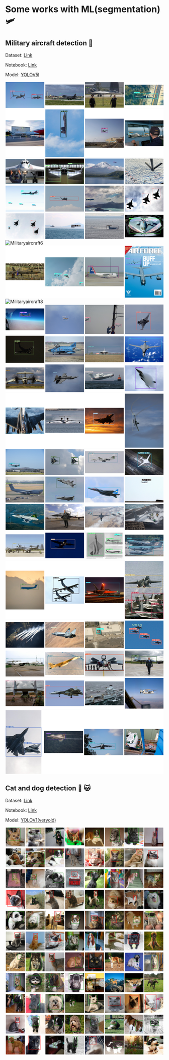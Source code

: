 # Some works with ML(segmentation) 🛩

## Military aircraft detection 🛫

Dataset: [Link](https://www.kaggle.com/a2015003713/militaryaircraftdetectiondataset?select=dataset)

Notebook: [Link](https://github.com/Rojanson/ML-works-with-detection/tree/master/militaryaircraft)

Model: [YOLOV5l](https://github.com/ultralytics/yolov5)

![Militaryaircraft1](https://raw.githubusercontent.com/Rojanson/ML-works-with-detection/master/militaryaircraft/imgs(test)/__results___16_1.png)
![Militaryaircraft2](https://raw.githubusercontent.com/Rojanson/ML-works-with-detection/master/militaryaircraft/imgs(test)/__results___16_2.png)
![Militaryaircraft3](https://raw.githubusercontent.com/Rojanson/ML-works-with-detection/master/militaryaircraft/imgs(test)/__results___16_3.png)
![Militaryaircraft4](https://raw.githubusercontent.com/Rojanson/ML-works-with-detection/master/militaryaircraft/imgs(test)/__results___16_4.png)
![Militaryaircraft5](https://raw.githubusercontent.com/Rojanson/ML-works-with-detection/master/militaryaircraft/imgs(test)/__results___16_5.png)
![Militaryaircraft6](https://raw.githubusercontent.com/Rojanson/ML-works-with-detection/master/militaryaircraft/imgs(test)/__results___16_6.png)
![Militaryaircraft7](https://raw.githubusercontent.com/Rojanson/ML-works-with-detection/master/militaryaircraft/imgs(test)/__results___16_7.png)
![Militaryaircraft8](https://raw.githubusercontent.com/Rojanson/ML-works-with-detection/master/militaryaircraft/imgs(test)/__results___16_8.png)
![Militaryaircraft9](https://raw.githubusercontent.com/Rojanson/ML-works-with-detection/master/militaryaircraft/imgs(test)/__results___16_9.png)
![Militaryaircraft10](https://raw.githubusercontent.com/Rojanson/ML-works-with-detection/master/militaryaircraft/imgs(test)/__results___16_10.png)
![Militaryaircraft11](https://raw.githubusercontent.com/Rojanson/ML-works-with-detection/master/militaryaircraft/imgs(test)/__results___16_11.png)
![Militaryaircraft12](https://raw.githubusercontent.com/Rojanson/ML-works-with-detection/master/militaryaircraft/imgs(test)/__results___16_12.png)
![Militaryaircraft13](https://raw.githubusercontent.com/Rojanson/ML-works-with-detection/master/militaryaircraft/imgs(test)/__results___16_13.png)
![Militaryaircraft14](https://raw.githubusercontent.com/Rojanson/ML-works-with-detection/master/militaryaircraft/imgs(test)/__results___16_14.png)
![Militaryaircraft15](https://raw.githubusercontent.com/Rojanson/ML-works-with-detection/master/militaryaircraft/imgs(test)/__results___16_15.png)
![Militaryaircraft16](https://raw.githubusercontent.com/Rojanson/ML-works-with-detection/master/militaryaircraft/imgs(test)/__results___16_16.png)
![Militaryaircraft17](https://raw.githubusercontent.com/Rojanson/ML-works-with-detection/master/militaryaircraft/imgs(test)/__results___16_17.png)
![Militaryaircraft18](https://raw.githubusercontent.com/Rojanson/ML-works-with-detection/master/militaryaircraft/imgs(test)/__results___16_18.png)
![Militaryaircraft19](https://raw.githubusercontent.com/Rojanson/ML-works-with-detection/master/militaryaircraft/imgs(test)/__results___16_19.png)
![Militaryaircraft20](https://raw.githubusercontent.com/Rojanson/ML-works-with-detection/master/militaryaircraft/imgs(test)/__results___16_20.png)
![Militaryaircraft21](https://raw.githubusercontent.com/Rojanson/ML-works-with-detection/master/militaryaircraft/imgs(test)/__results___16_21.png)

## Cat and dog detection 🐶 🐱

Dataset: [Link](https://www.kaggle.com/andrewmvd/dog-and-cat-detection)

Notebook: [Link](https://github.com/Rojanson/ML-works-with-detection/tree/master/catndogdetection)

Model: [YOLOV1(veryold)](https://github.com/Rojanson/ML-works-with-detection/tree/master/catndogdetection)

![Catndogdetection0](https://raw.githubusercontent.com/Rojanson/ML-works-with-detection/master/catndogdetection/imgs(test)/__results___14_0.png)
![Catndogdetection1](https://raw.githubusercontent.com/Rojanson/ML-works-with-detection/master/catndogdetection/imgs(test)/__results___14_1.png)
![Catndogdetection2](https://raw.githubusercontent.com/Rojanson/ML-works-with-detection/master/catndogdetection/imgs(test)/__results___14_2.png)
![Catndogdetection3](https://raw.githubusercontent.com/Rojanson/ML-works-with-detection/master/catndogdetection/imgs(test)/__results___14_3.png)
![Catndogdetection4](https://raw.githubusercontent.com/Rojanson/ML-works-with-detection/master/catndogdetection/imgs(test)/__results___14_4.png)
![Catndogdetection5](https://raw.githubusercontent.com/Rojanson/ML-works-with-detection/master/catndogdetection/imgs(test)/__results___14_5.png)
![Catndogdetection6](https://raw.githubusercontent.com/Rojanson/ML-works-with-detection/master/catndogdetection/imgs(test)/__results___14_6.png)
![Catndogdetection7](https://raw.githubusercontent.com/Rojanson/ML-works-with-detection/master/catndogdetection/imgs(test)/__results___14_7.png)
![Catndogdetection8](https://raw.githubusercontent.com/Rojanson/ML-works-with-detection/master/catndogdetection/imgs(test)/__results___14_8.png)
![Catndogdetection9](https://raw.githubusercontent.com/Rojanson/ML-works-with-detection/master/catndogdetection/imgs(test)/__results___14_9.png)
![Catndogdetection10](https://raw.githubusercontent.com/Rojanson/ML-works-with-detection/master/catndogdetection/imgs(test)/__results___14_10.png)
